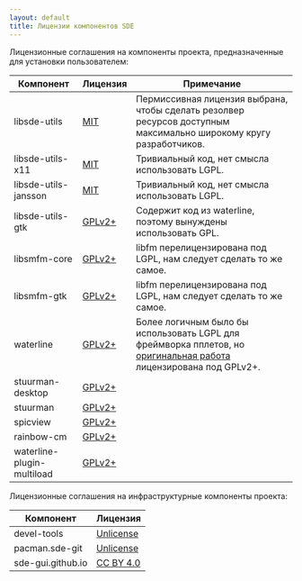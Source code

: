 ```yaml
---
layout: default
title: Лицензии компонентов SDE
---
```


Лицензионные соглашения на компоненты проекта, предназначенные для установки пользователем:

Компонент            | Лицензия       | Примечание
---------------------|----------------|------------
libsde-utils         | [MIT](https://github.com/sde-gui/libsde-utils/blob/master/COPYING) | Пермиссивная лицензия выбрана, чтобы сделать резолвер ресурсов доступным максимально широкому кругу разработчиков.
libsde-utils-x11     | [MIT](https://github.com/sde-gui/libsde-utils-x11/blob/master/COPYING) | Тривиальный код, нет смысла использовать LGPL.
libsde-utils-jansson | [MIT](https://github.com/sde-gui/libsde-utils-jansson/blob/master/COPYING) | Тривиальный код, нет смысла использовать LGPL.
libsde-utils-gtk     | [GPLv2+](https://github.com/sde-gui/libsde-utils-gtk/blob/master/COPYING) | Содержит код из waterline, поэтому вынуждены использовать GPL.
libsmfm-core         | [GPLv2+](https://github.com/sde-gui/libsmfm-core/blob/master/COPYING) | libfm перелицензирована под LGPL, нам следует сделать то же самое.
libsmfm-gtk          | [GPLv2+](https://github.com/sde-gui/libsmfm-gtk/blob/master/COPYING) | libfm перелицензирована под LGPL, нам следует сделать то же самое.
waterline            | [GPLv2+](https://github.com/sde-gui/waterline/blob/master/COPYING) | Более логичным было бы использовать LGPL для фреймворка пплетов, но [оригинальная работа](https://git.lxde.org/gitweb/?p=lxde/lxpanel.git;a=summary) лицензирована под GPLv2+.
stuurman-desktop     | [GPLv2+](https://github.com/sde-gui/stuurman-desktop/blob/master/COPYING) | 
stuurman             | [GPLv2+](https://github.com/sde-gui/stuurman/blob/master/COPYING) | 
spicview             | [GPLv2+](https://github.com/sde-gui/spicview/blob/master/COPYING) | 
rainbow-cm           | [GPLv2+](https://github.com/sde-gui/rainbow-cm/blob/master/COPYING) | 
waterline-plugin-multiload | [GPLv2+](https://github.com/sde-gui/waterline-plugin-multiload/blob/master/COPYING) | 

Лицензионные соглашения на инфраструктурные компоненты проекта:

Компонент            | Лицензия
---------------------|---------
devel-tools          | [Unlicense](https://github.com/sde-gui/devel-tools/blob/master/UNLICENSE)
pacman.sde-git       | [Unlicense](https://github.com/sde-gui/pacman.sde-git/blob/master/UNLICENSE)
sde-gui.github.io    | [CC BY 4.0](https://github.com/sde-gui/sde-gui.github.io/blob/master/COPYING)
